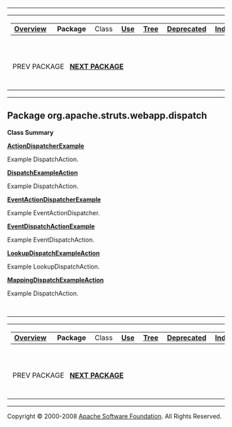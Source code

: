 ------------------------------------------------------------------------

<span id="navbar_top"></span> [](#skip-navbar_top "Skip navigation links")

<table>
<colgroup>
<col width="50%" />
<col width="50%" />
</colgroup>
<tbody>
<tr class="odd">
<td align="left"><span id="navbar_top_firstrow"></span>
<table>
<tbody>
<tr class="odd">
<td align="left"><a href="../../../../../overview-summary.html.md"><strong>Overview</strong></a> </td>
<td align="left"> <strong>Package</strong> </td>
<td align="left">Class </td>
<td align="left"><a href="package-use.html.md"><strong>Use</strong></a> </td>
<td align="left"><a href="package-tree.html.md"><strong>Tree</strong></a> </td>
<td align="left"><a href="../../../../../deprecated-list.html.md"><strong>Deprecated</strong></a> </td>
<td align="left"><a href="../../../../../index-all.html.md"><strong>Index</strong></a> </td>
<td align="left"><a href="../../../../../help-doc.html.md"><strong>Help</strong></a> </td>
</tr>
</tbody>
</table></td>
<td align="left"></td>
</tr>
<tr class="even">
<td align="left"> PREV PACKAGE   <a href="../../../../../org/apache/struts/webapp/examples/package-summary.html.md"><strong>NEXT PACKAGE</strong></a></td>
<td align="left"><a href="../../../../../index.html.md?org/apache/struts/webapp/dispatch/package-summary.html"><strong>FRAMES</strong></a>    <a href="package-summary.html"><strong>NO FRAMES</strong></a>    
<a href="../../../../../allclasses-noframe.html.md"><strong>All Classes</strong></a></td>
</tr>
</tbody>
</table>

<span id="skip-navbar_top"></span>

------------------------------------------------------------------------

Package org.apache.struts.webapp.dispatch
-----------------------------------------

**Class Summary**

**[ActionDispatcherExample](../../../../../org/apache/struts/webapp/dispatch/ActionDispatcherExample.html.md "class in org.apache.struts.webapp.dispatch")**

Example DispatchAction.

**[DispatchExampleAction](../../../../../org/apache/struts/webapp/dispatch/DispatchExampleAction.html.md "class in org.apache.struts.webapp.dispatch")**

Example DispatchAction.

**[EventActionDispatcherExample](../../../../../org/apache/struts/webapp/dispatch/EventActionDispatcherExample.html.md "class in org.apache.struts.webapp.dispatch")**

Example EventActionDispatcher.

**[EventDispatchActionExample](../../../../../org/apache/struts/webapp/dispatch/EventDispatchActionExample.html.md "class in org.apache.struts.webapp.dispatch")**

Example EventDispatchAction.

**[LookupDispatchExampleAction](../../../../../org/apache/struts/webapp/dispatch/LookupDispatchExampleAction.html.md "class in org.apache.struts.webapp.dispatch")**

Example LookupDispatchAction.

**[MappingDispatchExampleAction](../../../../../org/apache/struts/webapp/dispatch/MappingDispatchExampleAction.html.md "class in org.apache.struts.webapp.dispatch")**

Example DispatchAction.

 

------------------------------------------------------------------------

<span id="navbar_bottom"></span> [](#skip-navbar_bottom "Skip navigation links")

<table>
<colgroup>
<col width="50%" />
<col width="50%" />
</colgroup>
<tbody>
<tr class="odd">
<td align="left"><span id="navbar_bottom_firstrow"></span>
<table>
<tbody>
<tr class="odd">
<td align="left"><a href="../../../../../overview-summary.html.md"><strong>Overview</strong></a> </td>
<td align="left"> <strong>Package</strong> </td>
<td align="left">Class </td>
<td align="left"><a href="package-use.html.md"><strong>Use</strong></a> </td>
<td align="left"><a href="package-tree.html.md"><strong>Tree</strong></a> </td>
<td align="left"><a href="../../../../../deprecated-list.html.md"><strong>Deprecated</strong></a> </td>
<td align="left"><a href="../../../../../index-all.html.md"><strong>Index</strong></a> </td>
<td align="left"><a href="../../../../../help-doc.html.md"><strong>Help</strong></a> </td>
</tr>
</tbody>
</table></td>
<td align="left"></td>
</tr>
<tr class="even">
<td align="left"> PREV PACKAGE   <a href="../../../../../org/apache/struts/webapp/examples/package-summary.html.md"><strong>NEXT PACKAGE</strong></a></td>
<td align="left"><a href="../../../../../index.html.md?org/apache/struts/webapp/dispatch/package-summary.html"><strong>FRAMES</strong></a>    <a href="package-summary.html"><strong>NO FRAMES</strong></a>    
<a href="../../../../../allclasses-noframe.html.md"><strong>All Classes</strong></a></td>
</tr>
</tbody>
</table>

<span id="skip-navbar_bottom"></span>

------------------------------------------------------------------------

Copyright © 2000-2008 [Apache Software Foundation](http://www.apache.org/). All Rights Reserved.
